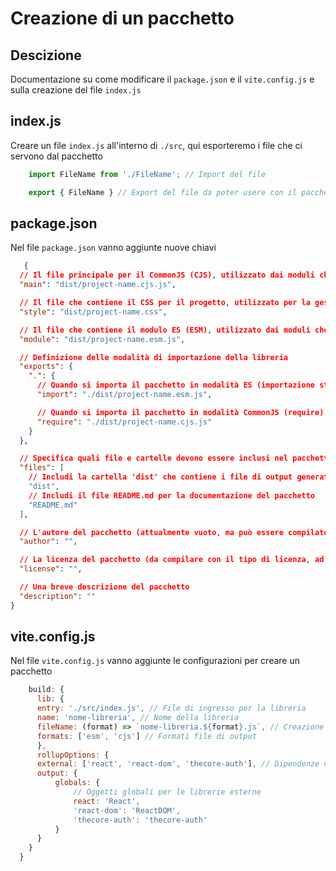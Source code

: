 # Creazione di un pacchetto

## Descizione

Documentazione su come modificare il `package.json` e il `vite.config.js` e sulla creazione del file `index.js`

## index.js

Creare un file `index.js` all'interno di `./src`, qui esporteremo i file che ci servono dal pacchetto

```js
    import FileName from './FileName'; // Import del file

    export { FileName } // Export del file da poter usere con il pacchetto
```

## package.json

Nel file `package.json` vanno aggiunte nuove chiavi

```json
   {
  // Il file principale per il CommonJS (CJS), utilizzato dai moduli che richiedono CommonJS
  "main": "dist/project-name.cjs.js",

  // Il file che contiene il CSS per il progetto, utilizzato per la gestione degli stili
  "style": "dist/project-name.css",

  // Il file che contiene il modulo ES (ESM), utilizzato dai moduli che richiedono ES Module
  "module": "dist/project-name.esm.js",

  // Definizione delle modalità di importazione della libreria
  "exports": {
    ".": {
      // Quando si importa il pacchetto in modalità ES (importazione statica), si fa riferimento al file ESM
      "import": "./dist/project-name.esm.js",

      // Quando si importa il pacchetto in modalità CommonJS (require), si fa riferimento al file CJS
      "require": "./dist/project-name.cjs.js"
    }
  },

  // Specifica quali file e cartelle devono essere inclusi nel pacchetto quando viene pubblicato
  "files": [
    // Includi la cartella 'dist' che contiene i file di output generati dalla build
    "dist",
    // Includi il file README.md per la documentazione del pacchetto
    "README.md"
  ],

  // L'autore del pacchetto (attualmente vuoto, ma può essere compilato con il nome dell'autore)
  "author": "",

  // La licenza del pacchetto (da compilare con il tipo di licenza, ad esempio MIT)
  "license": "",

  // Una breve descrizione del pacchetto
  "description": ""
}
```

## vite.config.js

Nel file `vite.config.js` vanno aggiunte le configurazioni per creare un pacchetto

```js
    build: {
      lib: {
      entry: './src/index.js', // File di ingresso per la libreria
      name: 'nome-libreria', // Nome della libreria
      fileName: (format) => `nome-libreria.${format}.js`, // Creazione file di outpout
      formats: ['esm', 'cjs'] // Formati file di output
      },
      rollupOptions: {
      external: ['react', 'react-dom', 'thecore-auth'], // Dipendenze non incluse nel bundle finale
      output: {
          globals: {
              // Oggetti globali per le librerie esterne
              react: 'React',
              'react-dom': 'ReactDOM',
              'thecore-auth': 'thecore-auth'
          }
      }
    }
  }
   
```
